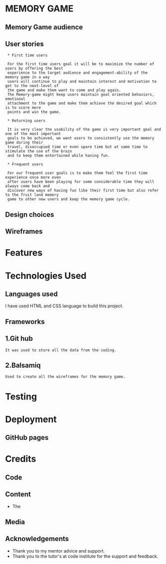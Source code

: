# MEMORY GAME 

## 
  

## Memory Game audience   
 ##  User stories  
     
     * First time users 
      
     For the first time users goal it will be to maximize the number of users by offering the best
     experience to the target audience and engagement-ability of the memory game in a way
     users will continue to play and maintain interest and motivation to get to the next-level of
     the game and make them want to come and play again.
     The Memory-game might keep users maintain goal oriented behaviors, emotional
     attachment to the game and make them achieve the desired goal which is to score more
     points and win the game.

     * Returning users 

     It is very clear the usability of the game is very important goal and one of the most important
     goals to be achieved, we want users to consistently use the memory game during their
     travel, disoccupied time or even spare time but at same time to stimulate the use of the brain
     and to keep them entertained while having fun. 

     * Frequent users 
     
     For our frequent user goals is to make them feel the first time experience once more even
     after users have been playing for some considerable time they will always come back and
     discover new ways of having fun like their first time but also refer to the fruit land memory
     game to other new users and keep the memory game cycle.
    
     

## Design choices 





## Wireframes 


# Features 

# Technologies Used 
## Languages used
   I have used HTML and CSS language to build this project. 


## Frameworks 
 ## 1.Git hub
    It was used to store all the data from the coding. 

 ## 2.Balsamiq 
    Used to create all the wireframes for the memory game.  

 # Testing 


 # Deployment 
 ## GitHub pages 



 # Credits 

 ## Code  



 ## Content 
  * The 



 ## Media 
    


 ## Acknowledgements  
  * Thank you to my mentor advice and support. 
  * Thank you to the tutor's at code institute for the support and feedback.   
       